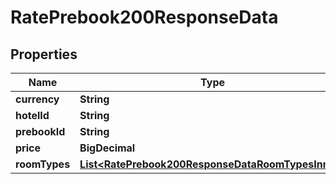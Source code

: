 

# RatePrebook200ResponseData


## Properties

| Name | Type | Description | Notes |
|------------ | ------------- | ------------- | -------------|
|**currency** | **String** |  |  [optional] |
|**hotelId** | **String** |  |  [optional] |
|**prebookId** | **String** |  |  [optional] |
|**price** | **BigDecimal** |  |  [optional] |
|**roomTypes** | [**List&lt;RatePrebook200ResponseDataRoomTypesInner&gt;**](RatePrebook200ResponseDataRoomTypesInner.md) |  |  [optional] |



